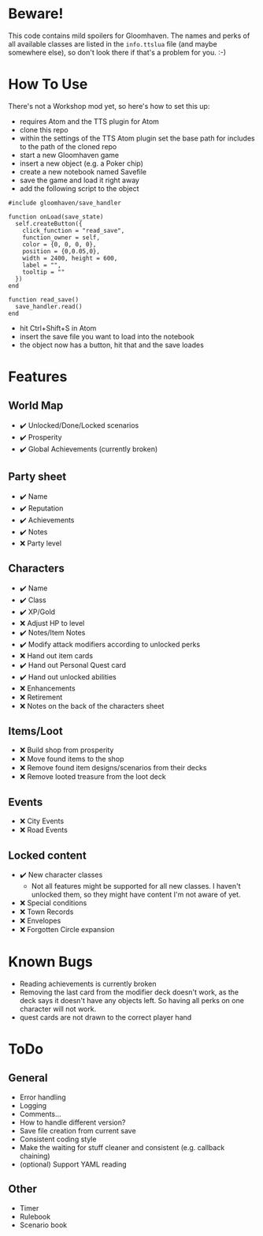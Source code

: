 # Beware!
This code contains mild spoilers for Gloomhaven. The names and perks of all available classes are listed in the `info.ttslua` file (and maybe somewhere else), so don't look there if that's a problem for you. :-)

# How To Use
There's not a Workshop mod yet, so here's how to set this up:
- requires Atom and the TTS plugin for Atom
- clone this repo
- within the settings of the TTS Atom plugin set the base path for includes to the path of the cloned repo
- start a new Gloomhaven game
- insert a new object (e.g. a Poker chip)
- create a new notebook named Savefile
- save the game and load it right away
- add the following script to the object
```
#include gloomhaven/save_handler

function onLoad(save_state)
  self.createButton({
    click_function = "read_save",
    function_owner = self,
    color = {0, 0, 0, 0},
    position = {0,0.05,0},
    width = 2400, height = 600,
    label = "",
    tooltip = ""
  })
end

function read_save()
  save_handler.read()
end
```
- hit Ctrl+Shift+S in Atom
- insert the save file you want to load into the notebook
- the object now has a button, hit that and the save loades

# Features
## World Map
- ✔️ Unlocked/Done/Locked scenarios
- ✔️ Prosperity
- ✔️ Global Achievements (currently broken)

## Party sheet
- ✔️ Name
- ✔️ Reputation
- ✔️ Achievements
- ✔️ Notes
- ❌ Party level

## Characters
- ✔️ Name
- ✔️ Class
- ✔️ XP/Gold
- ❌ Adjust HP to level
- ✔️ Notes/Item Notes
- ✔️ Modify attack modifiers according to unlocked perks
- ❌ Hand out item cards
- ✔️ Hand out Personal Quest card
- ✔️ Hand out unlocked abilities
- ❌ Enhancements
- ❌ Retirement
- ❌ Notes on the back of the characters sheet

## Items/Loot
- ❌ Build shop from prosperity
- ❌ Move found items to the shop
- ❌ Remove found item designs/scenarios from their decks
- ❌ Remove looted treasure from the loot deck

## Events
- ❌ City Events
- ❌ Road Events

## Locked content
- ✔️ New character classes
  - Not all features might be supported for all new classes. I haven't unlocked them, so they might have content I'm not aware of yet.
- ❌ Special conditions
- ❌ Town Records
- ❌ Envelopes
- ❌ Forgotten Circle expansion

# Known Bugs
- Reading achievements is currently broken
- Removing the last card from the modifier deck doesn't work, as the deck says it doesn't have any objects left. So having all perks on one character will not work.
- quest cards are not drawn to the correct player hand

# ToDo
## General
- Error handling
- Logging
- Comments...
- How to handle different version?
- Save file creation from current save
- Consistent coding style
- Make the waiting for stuff cleaner and consistent (e.g. callback chaining)
- (optional) Support YAML reading

## Other
- Timer
- Rulebook
- Scenario book
